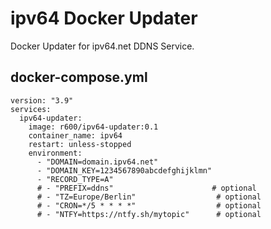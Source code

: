 # ipv64 Docker Updater
Docker Updater for ipv64.net DDNS Service.

## docker-compose.yml
```
version: "3.9"
services:
  ipv64-updater:
    image: r600/ipv64-updater:0.1
    container_name: ipv64
    restart: unless-stopped
    environment:
      - "DOMAIN=domain.ipv64.net"
      - "DOMAIN_KEY=1234567890abcdefghijklmn"
      - "RECORD_TYPE=A"
      # - "PREFIX=ddns"                      # optional
      # - "TZ=Europe/Berlin"                  # optional
      # - "CRON=*/5 * * * *"                  # optional
      # - "NTFY=https://ntfy.sh/mytopic"      # optional
```